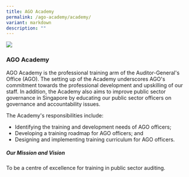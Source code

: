 ```yaml
---
title: AGO Academy
permalink: /ago-academy/academy/
variant: markdown
description: ""
---
```

![](/images/Academy%20Banner.jpg)
### AGO Academy

AGO Academy is the professional training arm of the Auditor-General's Office (AGO). The setting up of the Academy underscores AGO's commitment towards the professional development and upskilling of our staff. In addition, the Academy also aims to improve public sector governance in Singapore by educating our public sector officers on governance and accountability issues.

The Academy's responsibilities include:
* Identifying the training and development needs of AGO officers;
* Developing a training roadmap for AGO officers; and
* Designing and implementing training curriculum for AGO officers.

##### Our Mission and Vision

To be a centre of excellence for training in public sector auditing.